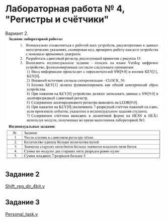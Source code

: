 # Лабораторная работа № 4, "Регистры и счётчики"  
Вариант 2.
![Задание](pics/task.png)  
## Задание 2  
[Shift_reg_dir_4bit.v](Shift_reg_dir_4bit.v)  

## Задание 3
[Personal_task.v](Personal_task.v)
